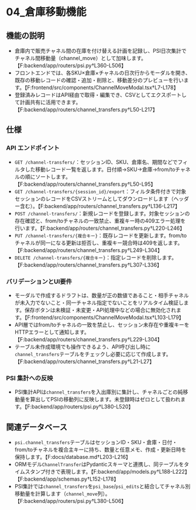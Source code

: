 # 04_倉庫移動機能

## 機能の説明
- 倉庫内で販売チャネル間の在庫を付け替える計画を記録し、PSI日次集計でチャネル間移動量（channel_move）として加味します。【F:backend/app/routers/psi.py†L360-L506】
- フロントエンドでは、各SKU×倉庫×チャネルの日次行からモーダルを開き、既存の移動レコードの確認・追加・削除と、移動差分のプレビューを行います。【F:frontend/src/components/ChannelMoveModal.tsx†L7-L178】
- 登録済みレコードはAPI経由で取得・編集でき、CSVとしてエクスポートして計画共有に活用できます。【F:backend/app/routers/channel_transfers.py†L50-L217】

## 仕様
### API エンドポイント
- `GET /channel-transfers/`：セッションID、SKU、倉庫名、期間などでフィルタした移動レコード一覧を返します。日付順→SKU→倉庫→from/toチャネルの順にソートします。【F:backend/app/routers/channel_transfers.py†L50-L95】
- `GET /channel-transfers/{session_id}/export`：フィルタ条件付きで対象セッションのレコードをCSVストリームとしてダウンロードします（ヘッダー含む）。【F:backend/app/routers/channel_transfers.py†L136-L217】
- `POST /channel-transfers/`：新規レコードを登録します。対象セッションの存在確認と、from/toチャネルの一致禁止、重複キー時の409エラー処理を行います。【F:backend/app/routers/channel_transfers.py†L220-L246】
- `PUT /channel-transfers/{複合キー}`：既存レコードを更新します。from/toチャネルが同一になる更新は拒否し、重複キー競合時は409を返します。【F:backend/app/routers/channel_transfers.py†L249-L304】
- `DELETE /channel-transfers/{複合キー}`：指定レコードを削除します。【F:backend/app/routers/channel_transfers.py†L307-L336】

### バリデーションとUI要件
- モーダルで作成するドラフトは、数量が正の数値であること・相手チャネルが未入力でないこと・同一チャネル指定でないことをリアルタイム検証します。保存ボタンは未検証・未変更・API処理中などの場合に無効化されます。【F:frontend/src/components/ChannelMoveModal.tsx†L103-L179】
- API層ではfrom/toチャネルの一致を禁止し、セッション未存在や重複キーをHTTPエラーとして通知します。【F:backend/app/routers/channel_transfers.py†L229-L304】
- テーブル未作成環境でも操作できるよう、API呼び出し時に`channel_transfers`テーブルをチェックし必要に応じて作成します。【F:backend/app/routers/channel_transfers.py†L21-L27】

### PSI 集計への反映
- PSI集計APIは`channel_transfers`を入出庫別に集計し、チャネルごとの純移動量を算出してPSIの移動列に反映します。未登録時はゼロとして扱われます。【F:backend/app/routers/psi.py†L380-L520】

## 関連データベース
- `psi.channel_transfers`テーブルはセッションID・SKU・倉庫・日付・from/toチャネルを複合主キーに持ち、数量と任意メモ、作成・更新日時を保持します。【F:docs/database.md†L203-L216】
- ORMモデル`ChannelTransfer`はPydanticスキーマと連携し、同テーブルをタイムスタンプ付きで表現します。【F:backend/app/models.py†L188-L222】【F:backend/app/schemas.py†L152-L178】
- PSI集計では`channel_transfers`を`psi_base`/`psi_edits`と結合してチャネル別移動量を計算します（`channel_move`列）。【F:backend/app/routers/psi.py†L380-L506】
